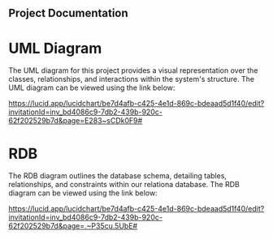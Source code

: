 ## Project Documentation

# UML Diagram

The UML diagram for this project provides a visual representation over the classes, relationships, and interactions within the system's structure. The UML diagram can be viewed using the link below:

https://lucid.app/lucidchart/be7d4afb-c425-4e1d-869c-bdeaad5d1f40/edit?invitationId=inv_bd4086c9-7db2-439b-920c-62f202529b7d&page=E283~sCDk0F9#

# RDB

The RDB diagram outlines the database schema, detailing tables, relationships, and constraints within our relationa database. The RDB diagram can be viewed using the link below:

https://lucid.app/lucidchart/be7d4afb-c425-4e1d-869c-bdeaad5d1f40/edit?invitationId=inv_bd4086c9-7db2-439b-920c-62f202529b7d&page=.~P35cu.5UbE#
